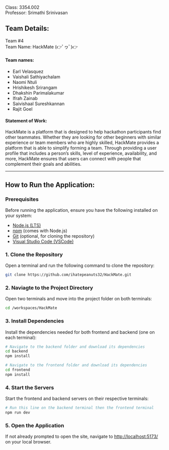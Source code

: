 Class: 3354.002
<br>Professor: Srimathi Srinivasan

<h2>Team Details:</h2>
Team #4
<br>Team Name: HackMate (👉ﾟヮﾟ)👉
<br><h4>Team names:</h4>

- Earl Velasquez 
- Vaishali Sathiyachalam
- Naomi Ntuli
- Hrishikesh Srirangam
- Dhakshin Parimalakumar
- Ifrah Zainab
- Saivishaal Sureshkannan
- Rajit Goel

<h4>Statement of Work: </h4>
HackMate is a platform that is designed to help hackathon participants find other teammates. Whether they are looking for other beginners with similar experience or team members who are highly skilled, HackMate provides a platform that is able to simplify  forming a team. Through providing a user profile that includes a person’s skills, level of experience, availability, and more, HackMate ensures that users can connect with people that complement their goals and abilities.

---

## How to Run the Application:

### Prerequisites
Before running the application, ensure you have the following installed on your system:
- [Node.js (LTS)](https://nodejs.org/en)
- [npm](https://www.npmjs.com/) (comes with Node.js)
- [Git](https://git-scm.com/) (optional, for cloning the repository)
- [Visual Studio Code (VSCode)](https://code.visualstudio.com/)

### 1. Clone the Repository
Open a terminal and run the following command to clone the repository:
```bash
git clone https://github.com/ihatepeanuts32/HackMate.git
```
### 2. Naviagte to the Project Directory
Open two terminals and move into the project folder on both terminals:
```bash
cd /workspaces/HackMate
```
### 3. Install Dependencies
Install the dependencies needed for both frontend and backend (one on each terminal):
```bash
# Navigate to the backend folder and download its dependencies
cd backend
npm install

# Navigate to the frontend folder and download its dependencies
cd frontend
npm install
```
### 4. Start the Servers
Start the frontend and backend servers on their respective terminals:
```bash
# Run this line on the backend terminal then the frontend terminal
npm run dev
```

### 5. Open the Application
If not already prompted to open the site, navigate to [http://localhost:5173/](http://localhost:5173/) on your local browser.
